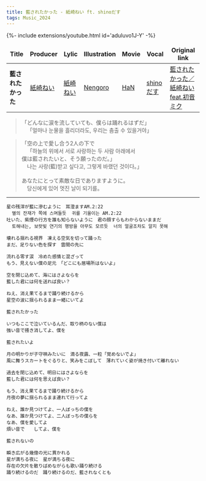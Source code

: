 ```yaml
---
title: 藍されたかった - 紙崎ねい ft. shinoだす
tags: Music_2024
--- 
```


<!--more-->

{%- include extensions/youtube.html id='aduluvo1J-Y' -%}

<style>
td, th {
   border: none!important;
}
</style>

| Title | Producer | Lylic | Illustration | Movie | Vocal | Original link |
| --- | --- | --- | --- | --- | --- | --- |
|**藍されたかった** | [紙崎ねい](https://www.youtube.com/@kamisaki_nei) | [紙崎ねい](https://www.youtube.com/@kamisaki_nei) | [Nengoro](https://www.pixiv.net/users/17548864) | [HaN](https://twitter.com/HaN_MOVIE_) | [shinoだす](https://www.youtube.com/@iamsgra) | [藍されたかった／紙崎ねい feat.初音ミク](https://www.youtube.com/watch?v=GQMSWiBxXX0) |

> 「どんなに涙を流していても、僕らは踊れるはずだ」\
>  &emsp;「얼마나 눈물을 흘리더라도, 우리는 춤출 수 있을거야」

> 「空の上で愛し合う2人の下で \
> &emsp;「하늘의 위에서 서로 사랑하는 두 사람 아래에서 \
> 僕は藍されたいと、そう願ったのだ。」\
> &emsp;나는 사랑(藍)받고 싶다고, 그렇게 바랬던 것이다。」\
> \
> あなたにとって素敵な日でありますように。\
> &emsp;당신에게 있어 멋진 날이 되기를。

---

```
星の残滓が藍に滲むように　耳澄ますAM.2:22
  별의 잔재가 쪽에 스며들듯  귀를 기울이는 AM.2:22
吐いた、紫煙の行方を誰も知らないように　君の顔すらもわからないままだ
  토해내는, 보랏빛 연기의 행방을 아무도 모르듯  너의 얼굴조차도 알지 못해

壊れる揺れる視界　凍える空気を切って踊った
まだ、足りない色を探す　雲間の先に

流れる零す涙　冷めた感情と混ざって
もう、見えない僕の足元　「どこにも居場所はないよ」

空を閉じ込めて、海にはさよならを
藍した君には何を送れば良い？

ねえ、消え果てるまで踊り続けるから
星空の波に揺られるまま一緒にいてよ

藍されたかった

いつもここで泣いているんだ、取り柄のない僕は
強い音で掻き消してよ、僕を

藍されたいよ

月の明かりが子守唄みたいに　滴る夜露、一粒「覚めないでよ」
風に舞うスカートをぐるりと、笑みをこぼして　薄れていく姿が焼き付いて離れない

過去を閉じ込めて、明日にはさよならを
藍した君には何を思えば良い？

もう、消え果てるまで踊り続けるから
月夜の夢に揺られるまま連れて行ってよ

ねえ、誰か見つけてよ、一人ぼっちの僕を
なあ、誰か見つけてよ、二人ぼっちの僕らを
なあ、僕を愛してよ
煩い音で　　してよ、僕を

藍されないの

瞬き広がる幾億の光に貫かれる
星が満ちる夜に　星が満ちる夜に
存在の欠片を散りばめながらも歌い踊り続ける
踊り続けるのだ　踊り続けるのだ、藍されなくとも
```